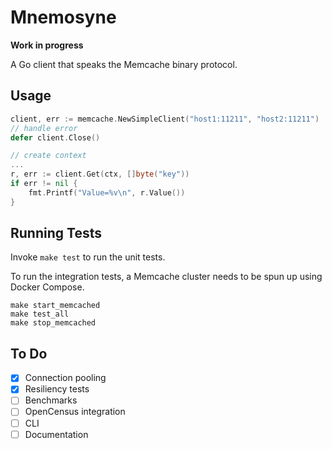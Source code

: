 Mnemosyne
=========

**Work in progress**

A Go client that speaks the Memcache binary protocol.  

Usage
-----

```go
client, err := memcache.NewSimpleClient("host1:11211", "host2:11211")
// handle error
defer client.Close()

// create context
...
r, err := client.Get(ctx, []byte("key"))
if err != nil {
    fmt.Printf("Value=%v\n", r.Value())
}
```

Running Tests
-------------

Invoke `make test` to run the unit tests.


To run the integration tests, a Memcache cluster needs to be spun up using Docker Compose. 

```
make start_memcached
make test_all
make stop_memcached
```


To Do
------

- [x] Connection pooling
- [x] Resiliency tests
- [ ] Benchmarks
- [ ] OpenCensus integration
- [ ] CLI
- [ ] Documentation
